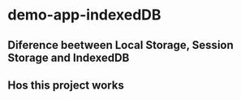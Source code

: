 # demo-app-indexedDB

## Diference beetween Local Storage, Session Storage and IndexedDB

## Hos this project works
